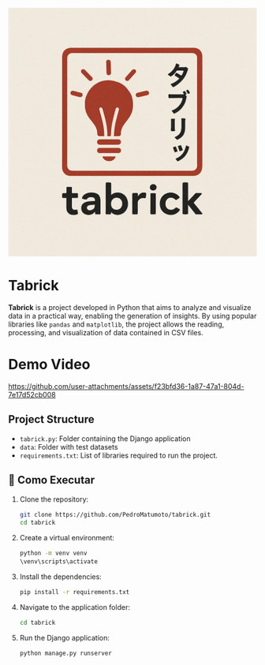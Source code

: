 ![Tabrick](assets/logo_tabrick.png)

# Tabrick

**Tabrick** is a project developed in Python that aims to analyze and visualize data in a practical way, enabling the generation of insights. By using popular libraries like `pandas` and `matplotlib`, the project allows the reading, processing, and visualization of data contained in CSV files.

# Demo Video
https://github.com/user-attachments/assets/f23bfd36-1a87-47a1-804d-7e17d52cb008


## Project Structure

- `tabrick.py`: Folder containing the Django application
- `data`: Folder with test datasets
- `requirements.txt`: List of libraries required to run the project.

## 🚀 Como Executar

1. Clone the repository:

   ```bash
   git clone https://github.com/PedroMatumoto/tabrick.git
   cd tabrick

   ```

2. Create a virtual environment:

   ```bash
   python -m venv venv
   \venv\scripts\activate
   ```

3. Install the dependencies:

   ```bash
   pip install -r requirements.txt
   ```

4. Navigate to the application folder:

   ```bash
   cd tabrick
   ```

5. Run the Django application:
   ```bash
   python manage.py runserver
   ```
